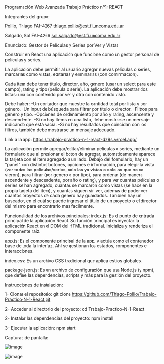 Programación Web Avanzada
Trabajo Práctico nº1: REACT

Integrantes del grupo: 

Pollio, Thiago FAI-4267
thiago.pollio@est.fi.uncoma.edu.ar

Salgado, Sol FAI-4266
sol.salgado@est.fi.uncoma.edu.ar

Enunciado: 
Gestor de Películas y Series por Ver y Vistas

Construir en React una aplicación que funcione como un gestor personal de películas y series.

La aplicación debe permitir al usuario agregar nuevas películas o series, marcarlas como vistas, editarlas y eliminarlas (con confirmación).

Cada ítem debe tener título, director, año, género (usar un select para este campo), rating y tipo (película o serie). 
La aplicación debe mostrar dos listas: una con contenido por ver y otra con contenido visto. 

Debe haber: 
-Un contador que muestre la cantidad total por lista y por género. 
-Un input de búsqueda para filtrar por título o director. 
-Filtros para género y tipo. 
-Opciones de ordenamiento por año y rating, ascendente y descendente. 
-Si no hay ítems en una lista, debe mostrarse un mensaje indicando que está vacía.
-Si no hay resultados que coincidan con los filtros, también debe mostrarse un mensaje adecuado.

Link a la app: https://trabajo-practico-n-1-react-dz9s.vercel.app/

La aplicación permite agregar/editar/eliminar películas o series, mediante un formulario que al presionar el boton de agregar, automaticamente aparece la tarjeta con el item agregado a un lado. Debajo del formulario, hay un "panel" con distintos botones, opciones e información, para elegir la vista (ver todas las películas/series, solo las ya vistas o solo las que no se vieron), para filtrar (por genero o por tipo), para ordenar (de manera ascendente y descendente, por año o rating), y para ver cuantas películas o series se han agregado, cuantas se marcaron como vistas (se hace en la propia tarjeta del item), y cuantas siguen sin ver, además de poder ver cuantos proyectos de cada genero hay guardados. Tambíen hay un buscador, en el cuál se puede ingresar el titulo de un proyecto o el director del mismo para encontrarlo mas facilmente.

Funcionalidad de los archivos principales: 
index.js: Es el punto de entrada principal de la aplicación React. Su función principal es inyectar la aplicación React en el DOM del HTML tradicional. Inicializa y renderiza el componente raiz.

app.js: Es el componente principal de la app, y actúa como el contenedor base de toda la interfaz. Ahí se gestionan los estados, componentes e interacciones.

index.css: Es un archivo CSS tradicional que aplica estilos globales.

package-json.js: Es un archivo de configuración que usa Node.js (y npm), que define las dependencias, scripts y más para la gestión del proyecto.

Instrucciones de instalación:

1- Clonar el repositorio: git clone https://github.com/Thiago-Pollio/Trabajo-Practico-N-1-React.git

2- Acceder al directorio del proyecto: cd Trabajo-Practico-N-1-React

2- Instalar las dependencias del proyecto: npm install

3- Ejecutar la aplicación: npm start


Capturas de pantalla:

![image](https://github.com/user-attachments/assets/5e3ef35e-f6e8-4a4e-8c79-b4cd3c3a394e)

![image](https://github.com/user-attachments/assets/d07d1516-87e2-45a8-9c8a-b479e13b473f)

